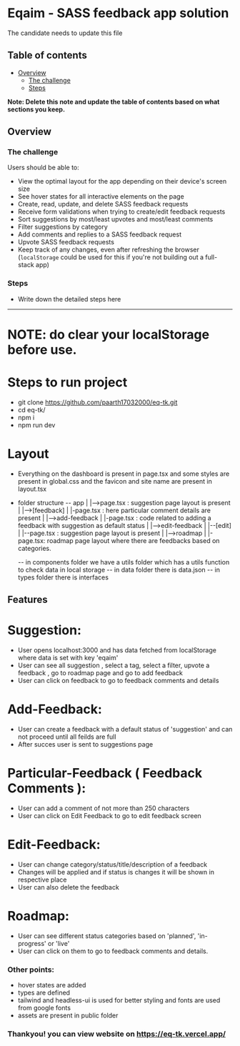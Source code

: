 # Eqaim - SASS feedback app solution

The candidate needs to update this file

## Table of contents

- [Overview](#overview)
  - [The challenge](#the-challenge)
  - [Steps](#steps)

**Note: Delete this note and update the table of contents based on what sections you keep.**

## Overview

### The challenge

Users should be able to:

- View the optimal layout for the app depending on their device's screen size
- See hover states for all interactive elements on the page
- Create, read, update, and delete SASS feedback requests
- Receive form validations when trying to create/edit feedback requests
- Sort suggestions by most/least upvotes and most/least comments
- Filter suggestions by category
- Add comments and replies to a SASS feedback request
- Upvote SASS feedback requests
- Keep track of any changes, even after refreshing the browser (`localStorage` could be used for this if you're not building out a full-stack app)

### Steps
- Write down the detailed steps here

--------------------------------------------------------------------------------------------------------
# NOTE: do clear your localStorage before use.

# Steps to run project
- git clone https://github.com/paarth17032000/eq-tk.git
- cd eq-tk/
- npm i
- npm run dev

# Layout
-  Everything on the dashboard is present in page.tsx and some styles are present in global.css and the favicon and site name are present in layout.tsx
- folder structure
  -- app 
    |
    |-->page.tsx : suggestion page layout is present
    |
    |-->[feedback]
    |       |-page.tsx : here particular comment details are present
    |
    |-->add-feedback
    |       |-page.tsx : code related to adding a feedback with suggestion as default status
    |
    |-->edit-feedback
    |       |--[edit] 
    |             |--page.tsx : suggestion page layout is present
    |
    |-->roadmap
    |       |-page.tsx: roadmap page layout where there are feedbacks based on categories.


    -- in components folder we have a utils folder which has a utils function to check data in local storage
    -- in data folder there is data.json
    -- in types folder there is interfaces

## Features

# Suggestion:
- User opens localhost:3000 and has data fetched from localStorage where data is set with key 'eqaim'
- User can see all suggestion , select a tag, select a filter, upvote a feedback , go to roadmap page and go to add feedback
- User can click on feedback to go to feedback comments and details

# Add-Feedback:
- User can create a feedback with a default status of 'suggestion' and can not proceed until all feilds are full
- After succes user is sent to suggestions page

# Particular-Feedback ( Feedback Comments ):
- User can add a comment of not more than 250 characters
- User can click on Edit Feedback to go to edit feedback screen

# Edit-Feedback:
- User can change category/status/title/description of a feedback
- Changes will be applied and if status is changes it will be shown in respective place
- User can also delete the feedback

# Roadmap:
- User can see different status categories based on 'planned', 'in-progress' or 'live'
- User can click on them to go to feedback comments and details.


### Other points:
- hover states are added 
- types are defined
- tailwind and headless-ui is used for better styling and fonts are used from google fonts
- assets are present in public folder

### Thankyou! you can view website on https://eq-tk.vercel.app/
